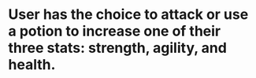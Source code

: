 # User has the choice to attack or use a potion to increase one of their three stats: strength, agility, and health.